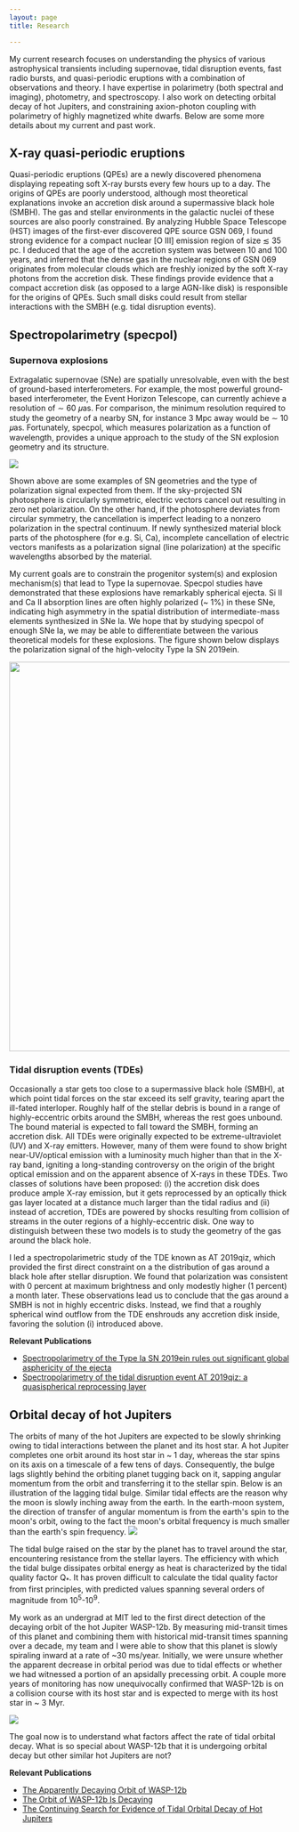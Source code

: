 ```yaml
---
layout: page
title: Research

---
```


My current research focuses on understanding the physics of various astrophysical transients including supernovae, tidal disruption events, fast radio bursts, and quasi-periodic eruptions with a combination of observations and theory. I have expertise in polarimetry (both spectral and imaging), photometry, and spectroscopy. I also work on detecting orbital decay of hot Jupiters, and constraining axion-photon
coupling with polarimetry of highly magnetized white dwarfs. Below are some more details about my current and past work. 


## X-ray quasi-periodic eruptions
Quasi-periodic eruptions (QPEs) are a newly discovered phenomena displaying repeating soft X-ray bursts every few hours up
to a day. The origins of QPEs are poorly understood, although most theoretical explanations invoke an accretion disk around a
supermassive black hole (SMBH). The gas and stellar environments in the galactic nuclei of these sources are also poorly constrained. 
By analyzing Hubble Space Telescope (HST) images of the first-ever discovered QPE source GSN 069, I found strong evidence for a compact nuclear [O III] emission region of size ≲ 35 pc. I deduced that the age of the accretion system was between 10 and 100 years, and inferred that the dense gas in the nuclear regions of GSN 069 originates from molecular clouds which are freshly ionized by the soft X-ray photons from the accretion disk. These findings provide evidence that a compact accretion disk (as opposed to a large AGN-like disk) is responsible for the origins of QPEs. Such small disks could result from stellar interactions with the SMBH (e.g. tidal disruption events). 

## Spectropolarimetry (specpol)

### Supernova explosions 

Extragalatic supernovae (SNe) are spatially unresolvable, even with the best of ground-based interferometers. For example, the most powerful ground-based interferometer, the Event Horizon Telescope, can currently achieve a resolution of ∼ 60 𝜇as. For comparison, the minimum resolution required to study the geometry of a nearby SN, for instance 3 Mpc away would be ∼ 10 𝜇as. Fortunately, specpol, which measures polarization as a function of wavelength, provides a unique approach to the study of the SN explosion geometry and its structure. 

<img src="/assets/img/specpol_img_website.JPG" class="center">  

Shown above are some examples of SN geometries and the type of polarization signal expected from them. If the sky-projected SN photosphere is circularly symmetric, electric vectors cancel out resulting in zero net polarization. On the other hand, if  the photosphere deviates from circular symmetry, the cancellation is imperfect leading to a nonzero polarization in the spectral continuum. If newly synthesized material block parts of the photosphere (for e.g. Si, Ca), incomplete cancellation of electric vectors manifests as a polarization signal (line polarization) at the specific wavelengths absorbed by the material. 

My current goals are to constrain the progenitor system(s) and explosion mechanism(s) that lead to Type Ia supernovae. Specpol studies have demonstrated that these explosions have remarkably spherical ejecta. Si II and Ca II absorption lines are often highly polarized (~ 1%) in these SNe, indicating high asymmetry in the spatial distribution of intermediate-mass elements synthesized in SNe Ia. We hope that by studying specpol of enough SNe Ia, we may be able to differentiate between the various theoretical models for these explosions. The figure shown below displays the polarization signal of the high-velocity Type Ia SN 2019ein. 

<img src="/assets/img/pol_middle.JPG" class="center" width=700 height=700> 


### Tidal disruption events (TDEs)

Occasionally a star gets too close to a supermassive black hole (SMBH), at which point tidal forces on the star exceed its self gravity, tearing apart the ill-fated interloper. Roughly half of the stellar debris is bound in a range of highly-eccentric orbits around the SMBH, whereas the rest goes unbound. The bound material is expected to fall toward the SMBH, forming an accretion disk. All TDEs were originally expected to be extreme-ultraviolet (UV) and X-ray emitters. However, many of them were found to show bright near-UV/optical emission with a luminosity much higher than that in the X-ray band, igniting a long-standing controversy on the origin of the bright optical emission and on the apparent absence of X-rays in these TDEs. Two classes of solutions have been proposed: (i) the accretion disk does produce ample X-ray emission, but it gets reprocessed by an optically thick gas layer located at a distance much larger than the tidal radius and (ii) instead of accretion, TDEs are powered by shocks resulting from collision of streams in the outer regions of a highly-eccentric disk. One way to distinguish between these two models is to study the geometry of the gas around the black hole. 

I led a spectropolarimetric study of the TDE known as AT 2019qiz, which provided the first direct constraint on a the distribution of gas around a black hole after stellar disruption. We found that polarization was consistent with 0 percent at maximum brightness and only modestly higher (1 percent) a month later. These observations lead us to conclude that the gas around a SMBH is not in highly eccentric disks. Instead, we find that a roughly spherical wind outflow from the TDE enshrouds any accretion disk inside, favoring the solution (i) introduced above.  

**Relevant Publications**
- [Spectropolarimetry of the Type Ia SN 2019ein rules out significant global asphericity of the ejecta](https://ui.adsabs.harvard.edu/abs/2022MNRAS.509.4058P/abstract)
- [Spectropolarimetry of the tidal disruption event AT 2019qiz: a quasispherical reprocessing layer](https://ui.adsabs.harvard.edu/abs/2022MNRAS.tmp.1696P/abstract)





## Orbital decay of hot Jupiters

The orbits of many of the hot Jupiters are expected to be slowly shrinking owing to tidal interactions between the planet and its host star. A hot Jupiter completes one orbit around its host star in ~ 1 day, whereas the star spins on its axis on a timescale of a few tens of days. Consequently, the bulge lags slightly behind the orbiting planet tugging back on it, sapping angular momentum from the orbit and transferring it to the stellar spin. Below is an illustration of the lagging tidal bulge. Similar tidal effects are the reason why the moon is slowly inching away from the earth. In the earth-moon system, the direction of transfer of angular momentum is from the earth's spin to the moon's orbit, owing to the fact the moon's orbital frequency is much smaller than the earth's spin frequency. 
<img src="/assets/img/tidal_inverted.jpg" class="center">

The tidal bulge raised on the star by the planet has to travel around the star, encountering resistance from the stellar layers. The efficiency with which the tidal bulge dissipates orbital energy as heat is characterized by the tidal quality factor Q<sub>*</sub>. It has proven difficult to calculate the tidal quality factor from first principles, with predicted values spanning several orders of magnitude from 10<sup>5</sup>-10<sup>9</sup>. 

My work as an undergrad at MIT led to the first direct detection of the decaying orbit of the hot Jupiter WASP-12b. By measuring mid-transit times of this planet and combining them with historical mid-transit times spanning over a decade, my team and I were able to show that this planet is slowly spiraling inward at a rate of ~30 ms/year. Initially, we were unsure whether the apparent decrease in orbital period was due to tidal effects or whether we had witnessed a portion of an apsidally precessing orbit.  A couple more years of monitoring has now unequivocally confirmed that WASP-12b is on a collision course with its host star and is expected to merge with its host star in ~ 3 Myr.  

<img src="/assets/img/wasp12b_decay.jpg" class="center">

The goal now is to understand what factors affect the rate of tidal orbital decay. What is so special about WASP-12b that it is undergoing orbital decay but other similar hot Jupiters are not? 

**Relevant Publications**
- [The Apparently Decaying Orbit of WASP-12b](https://ui.adsabs.harvard.edu/abs/2017AJ....154....4P/abstract)
- [The Orbit of WASP-12b Is Decaying](https://ui.adsabs.harvard.edu/abs/2020ApJ...888L...5Y/abstract)
- [The Continuing Search for Evidence of Tidal Orbital Decay of Hot Jupiters](https://ui.adsabs.harvard.edu/abs/2020AJ....159..150P/abstract)





